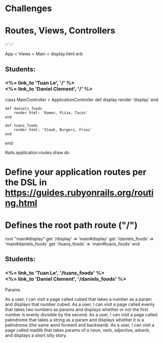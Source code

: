 # Challenges
# Routes, Views, Controllers

<!-- As a user, I can visit a custom landing page at localhost:3000. -->✅
<!-- As a user, I can see the names of my team members as hyperlinks on the landing page. -->✅
App < Views < Main < display.html.erb
<h2>Students:</h2>
<h3><%= link_to 'Tuan Le', '/' %>
</br>
<%= link_to 'Daniel Clement', '/' %>
</h3>
<!-- As a user, I can click on each team member's name and be taken to a page that displays a list of that team member's top three things. (Could be top three restaurants, activities, books, video games, hiking locations, beaches, doughnut shoppes, movies, etc.) -->

<!-- CONTROLLER -->
class MainController < ApplicationController
    def display
        render 'display'
    end

    def daniels_foods
        render html: 'Ramen, Pizza, Tacos'
    end

    def tuans_foods
        render html: 'Steak, Burgers, Fries'
    end
end
<!-- ROUTE -->
Rails.application.routes.draw do
  # Define your application routes per the DSL in https://guides.rubyonrails.org/routing.html

  # Defines the root path route ("/")
  root "main#display"
  get '/display' => 'main#display'
  get '/daniels_foods' => 'main#daniels_foods'
  get '/tuans_foods' => 'main#tuans_foods'
end

<!-- VIEW -->
<h2>Students:</h2>
<h3><%= link_to 'Tuan Le', '/tuans_foods' %>
</br>
<%= link_to 'Daniel Clement', '/daniels_foods' %>
</h3>

Params

As a user, I can visit a page called cubed that takes a number as a param and displays that number cubed.
As a user, I can visit a page called evenly that takes two numbers as params and displays whether or not the first number is evenly divisible by the second.
As a user, I can visit a page called palindrome that takes a string as a param and displays whether it is a palindrome (the same word forward and backward).
As a user, I can visit a page called madlib that takes params of a noun, verb, adjective, adverb, and displays a short silly story.